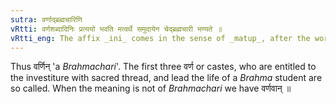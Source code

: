 ```yaml
---
sutra: वर्णाद्ब्रह्मचारिणि
vRtti: वर्णशब्दादिनिः प्रत्ययो भवति मत्वर्थे समुदायेन चेद्ब्रह्मचारी भण्यते ॥
vRtti_eng: The affix _ini_ comes in the sense of _matup_, after the word _varna_, when the word so formed means a _Brahmacharin_.
---
```

Thus वर्णिन् 'a _Brahmachari_'. The first three वर्ण or castes, who are entitled to the investiture with sacred thread, and lead the life of a _Brahma_ student are so called. When the meaning is not of _Brahmachari_ we have वर्णवान् ॥
